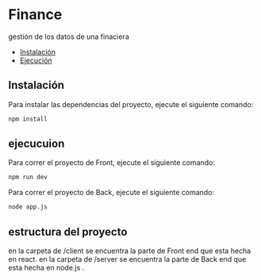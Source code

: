 # Finance
gestión de los datos de una finaciera

- [Instalación](#instalación)
- [Ejecución](#ejecución)

## Instalación
Para instalar las dependencias del proyecto, ejecute el siguiente comando:
```bash
npm install
```
## ejecucuion

Para correr el proyecto de Front, ejecute el siguiente comando:

```bash
npm run dev
```
Para correr el proyecto de Back, ejecute el siguiente comando:

```bash
node app.js
```

## estructura del proyecto

en la carpeta de /client se encuentra la parte de Front end que esta hecha en react.
en la carpeta de /server se encuentra la parte de Back end que esta hecha en node.js .